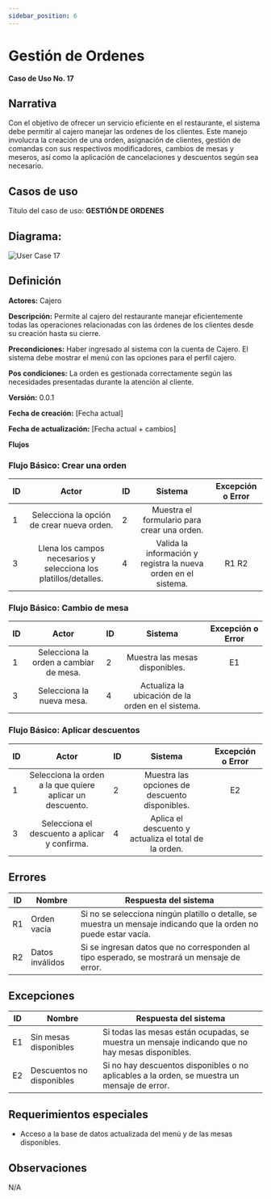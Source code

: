 ```yaml
---
sidebar_position: 6
---
```


# Gestión de Ordenes

**Caso de Uso No. 17**

## Narrativa

Con el objetivo de ofrecer un servicio eficiente en el restaurante, el sistema debe permitir al cajero manejar las ordenes de los clientes. Este manejo involucra la creación de una orden, asignación de clientes, gestión de comandas con sus respectivos modificadores, cambios de mesas y meseros, así como la aplicación de cancelaciones y descuentos según sea necesario.

## Casos de uso

Título del caso de uso: **GESTIÓN DE ORDENES**

## Diagrama:

![User Case 17](/img/uc/uc_17.png)

## Definición

**Actores:**  Cajero

**Descripción:** Permite al cajero del restaurante manejar eficientemente todas las operaciones relacionadas con las órdenes de los clientes desde su creación hasta su cierre.

**Precondiciones:** Haber ingresado al sistema con la cuenta de Cajero. El sistema debe mostrar el menú con las opciones para el perfil cajero.

**Pos condiciones:** La orden es gestionada correctamente según las necesidades presentadas durante la atención al cliente.

**Versión:** 0.0.1

**Fecha de creación:** [Fecha actual]

**Fecha de actualización:** [Fecha actual + cambios]

**Flujos**

### Flujo Básico: Crear una orden

| ID | Actor | ID | Sistema | Excepción o Error |
|---|:---:|---|:---:|:---:|
| 1 | Selecciona la opción de crear nueva orden. | 2 | Muestra el formulario para crear una orden. |  |
| 3 | Llena los campos necesarios y selecciona los platillos/detalles. | 4 | Valida la información y registra la nueva orden en el sistema. | R1 R2 |

### Flujo Básico: Cambio de mesa

| ID | Actor | ID | Sistema | Excepción o Error |
|---|:---:|---|:---:|:---:|
| 1 | Selecciona la orden a cambiar de mesa. | 2 | Muestra las mesas disponibles. | E1 |
| 3 | Selecciona la nueva mesa. | 4 | Actualiza la ubicación de la orden en el sistema. |  |

### Flujo Básico: Aplicar descuentos

| ID | Actor | ID | Sistema | Excepción o Error |
|---|:---:|---|:---:|:---:|
| 1 | Selecciona la orden a la que quiere aplicar un descuento. | 2 | Muestra las opciones de descuento disponibles. | E2 |
| 3 | Selecciona el descuento a aplicar y confirma. | 4 | Aplica el descuento y actualiza el total de la orden. |  |

## Errores

| ID | Nombre | Respuesta del sistema |
|---|---|---|
| R1 | Orden vacía | Si no se selecciona ningún platillo o detalle, se muestra un mensaje indicando que la orden no puede estar vacía. |
| R2 | Datos inválidos | Si se ingresan datos que no corresponden al tipo esperado, se mostrará un mensaje de error. |

## Excepciones

| ID | Nombre | Respuesta del sistema |
|---|---|---|
| E1 | Sin mesas disponibles | Si todas las mesas están ocupadas, se muestra un mensaje indicando que no hay mesas disponibles. |
| E2 | Descuentos no disponibles | Si no hay descuentos disponibles o no aplicables a la orden, se muestra un mensaje de error. |

## Requerimientos especiales

* Acceso a la base de datos actualizada del menú y de las mesas disponibles.

## Observaciones

N/A